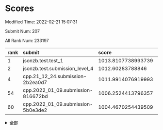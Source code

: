 # Scores

Modified Time: 2022-02-21 15:07:31

Submit Num: 207

All Rank Num: 233197

| rank |               submit               |       score        |       sigma        | pk_num |
| :--- | :--------------------------------- | :----------------- | :----------------- | :----- |
| 1    | jsonzb.test.test_1                 | 1013.8107738993739 | 0.8041960876836852 | 4506   |
| 2    | jsonzb.test.submission_level_4     | 1012.60283788846   | 0.8059779965901113 | 4504   |
| 4    | cpp.21_12_24.submission-2b2ea0d7   | 1011.9914076919993 | 0.7901890040352612 | 4509   |
| 54   | cpp.2022_01_09.submission-816672bd | 1006.2524413796357 | 0.7236159513174247 | 4498   |
| 60   | cpp.2022_01_09.submission-5b0e3de2 | 1004.4670254439509 | 0.716717981998828  | 4503   |


<details>
<summary>全部</summary>

| rank |                 submit                 |       score        |       sigma        | pk_num |
| :--- | :------------------------------------- | :----------------- | :----------------- | :----- |
| 1    | jsonzb.test.test_1                     | 1013.8107738993739 | 0.8041960876836852 | 4506   |
| 2    | jsonzb.test.submission_level_4         | 1012.60283788846   | 0.8059779965901113 | 4504   |
| 3    | gobigger.level_3.submission_level_3_11 | 1012.0502108291427 | 0.8167596413623163 | 4509   |
| 4    | cpp.21_12_24.submission-2b2ea0d7       | 1011.9914076919993 | 0.7901890040352612 | 4509   |
| 5    | gobigger.level_3.submission_level_3_31 | 1011.5341264328888 | 0.7959331007796457 | 4506   |
| 6    | gobigger.level_3.submission_level_3_41 | 1011.4386964383518 | 0.7773215450776219 | 4508   |
| 7    | gobigger.level_3.submission_level_3_29 | 1011.3396490953922 | 0.7992255566813861 | 4512   |
| 8    | gobigger.level_3.submission_level_3_37 | 1011.0406459645612 | 0.7714484932092192 | 4504   |
| 9    | gobigger.level_3.submission_level_3_12 | 1011.0079637011542 | 0.7533299650424703 | 4504   |
| 10   | gobigger.level_3.submission_level_3_48 | 1010.8009661053143 | 0.7729612170350698 | 4504   |
| 11   | gobigger.level_3.submission_level_3_43 | 1010.5608340802748 | 0.7560094869261006 | 4504   |
| 12   | gobigger.level_3.submission_level_3_33 | 1010.5445143478457 | 0.7765198194420031 | 4509   |
| 13   | gobigger.level_3.submission_level_3_2  | 1010.4027416360632 | 0.7633314881678284 | 4505   |
| 14   | gobigger.level_3.submission_level_3_5  | 1010.3633280057769 | 0.7608774078931314 | 4511   |
| 15   | gobigger.level_3.submission_level_3_20 | 1010.3014884379181 | 0.7590672098048175 | 4510   |
| 16   | gobigger.level_3.submission_level_3_34 | 1010.2914588826708 | 0.7519633023442458 | 4502   |
| 17   | gobigger.level_3.submission_level_3_17 | 1010.2545036329586 | 0.7520960242633199 | 4506   |
| 18   | gobigger.level_3.submission_level_3_24 | 1010.2530183405613 | 0.7524931546737367 | 4503   |
| 19   | gobigger.level_3.submission_level_3_16 | 1010.251716392312  | 0.7663894494236925 | 4504   |
| 20   | gobigger.level_3.submission_level_3_8  | 1010.1743155315241 | 0.758125705981904  | 4503   |
| 21   | gobigger.level_3.submission_level_3_46 | 1010.1138859234184 | 0.7689502706667461 | 4505   |
| 22   | gobigger.level_3.submission_level_3_14 | 1010.0762613307822 | 0.7977915881562518 | 4508   |
| 23   | gobigger.level_3.submission_level_3_21 | 1010.0532816560323 | 0.7552002979480239 | 4499   |
| 24   | gobigger.level_3.submission_level_3_38 | 1009.9054202131573 | 0.7504565064903677 | 4511   |
| 25   | gobigger.level_3.submission_level_3_47 | 1009.9048008517841 | 0.7625614392028696 | 4504   |
| 26   | gobigger.level_3.submission_level_3_49 | 1009.8665077688784 | 0.7661625898544008 | 4508   |
| 27   | gobigger.level_3.submission_level_3_35 | 1009.8631366327377 | 0.7638245087872435 | 4509   |
| 28   | gobigger.level_3.submission_level_3_36 | 1009.7704938257341 | 0.743081438391149  | 4504   |
| 29   | gobigger.level_3.submission_level_3_6  | 1009.7577332794596 | 0.7552231990445343 | 4503   |
| 30   | gobigger.level_3.submission_level_3_9  | 1009.7212186845592 | 0.761462387052651  | 4509   |
| 31   | gobigger.level_3.submission_level_3_40 | 1009.6871274988287 | 0.7317938776343565 | 4506   |
| 32   | gobigger.level_3.submission_level_3_18 | 1009.6774507303294 | 0.7389764832683575 | 4507   |
| 33   | gobigger.level_3.submission_level_3_19 | 1009.6526459587004 | 0.7592572259106616 | 4509   |
| 34   | gobigger.level_3.submission_level_3_26 | 1009.6278370613055 | 0.7510903041742166 | 4510   |
| 35   | gobigger.level_3.submission_level_3_42 | 1009.6186838498595 | 0.7466655450153552 | 4501   |
| 36   | gobigger.level_3.submission_level_3_27 | 1009.6053361410135 | 0.7502426030045717 | 4507   |
| 37   | gobigger.level_3.submission_level_3_45 | 1009.5835393897756 | 0.7354903616464682 | 4511   |
| 38   | gobigger.level_3.submission_level_3_0  | 1009.5809452391763 | 0.7670241096715135 | 4505   |
| 39   | gobigger.level_3.submission_level_3_10 | 1009.559214701586  | 0.7506894648079515 | 4507   |
| 40   | gobigger.level_3.submission_level_3_22 | 1009.5182211730067 | 0.752941298754725  | 4503   |
| 41   | gobigger.level_3.submission_level_3_3  | 1009.4972897435389 | 0.7490725378369434 | 4498   |
| 42   | gobigger.level_3.submission_level_3_23 | 1009.4951073344862 | 0.7442666326549094 | 4505   |
| 43   | gobigger.level_3.submission_level_3_28 | 1009.381718262594  | 0.7683193863579878 | 4508   |
| 44   | gobigger.level_3.submission_level_3_25 | 1009.3247835597556 | 0.7331990066605388 | 4504   |
| 45   | gobigger.level_3.submission_level_3_7  | 1009.1920581670812 | 0.7559395055022601 | 4506   |
| 46   | gobigger.level_3.submission_level_3_30 | 1009.1500033061303 | 0.7466560654093709 | 4504   |
| 47   | gobigger.level_3.submission_level_3_44 | 1008.7769071371379 | 0.7544498725225518 | 4508   |
| 48   | gobigger.level_3.submission_level_3_15 | 1008.742751724179  | 0.7608073306523006 | 4505   |
| 49   | gobigger.level_3.submission_level_3_1  | 1008.7282446013699 | 0.7737305277797057 | 4510   |
| 50   | gobigger.level_3.submission_level_3_39 | 1008.6530608760694 | 0.7530947036233969 | 4503   |
| 51   | gobigger.level_3.submission_level_3_13 | 1008.5219265621041 | 0.7514914965580844 | 4511   |
| 52   | gobigger.level_3.submission_level_3_32 | 1008.5123780228419 | 0.745335125145146  | 4510   |
| 53   | gobigger.level_3.submission_level_3_4  | 1008.3973751061912 | 0.7545460516931345 | 4508   |
| 54   | cpp.2022_01_09.submission-816672bd     | 1006.2524413796357 | 0.7236159513174247 | 4498   |
| 55   | gobigger.level_1.submission_level_1_13 | 1005.2066348764408 | 0.717668505265939  | 4505   |
| 56   | gobigger.level_1.submission_level_1_6  | 1004.7117499921342 | 0.7146062166769986 | 4508   |
| 57   | gobigger.level_1.submission_level_1_4  | 1004.6578204633802 | 0.71990361668535   | 4504   |
| 58   | gobigger.level_1.submission_level_1_45 | 1004.6561768759785 | 0.7191423491720944 | 4504   |
| 59   | gobigger.level_1.submission_level_1_1  | 1004.6558714987268 | 0.7185567991451199 | 4509   |
| 60   | cpp.2022_01_09.submission-5b0e3de2     | 1004.4670254439509 | 0.716717981998828  | 4503   |
| 61   | gobigger.level_1.submission_level_1_3  | 1004.3322639342691 | 0.7281036602198613 | 4503   |
| 62   | gobigger.level_1.submission_level_1_30 | 1004.2782972693992 | 0.7319818979251129 | 4510   |
| 63   | gobigger.level_1.submission_level_1_16 | 1004.2779205686867 | 0.7386793586592795 | 4506   |
| 64   | gobigger.level_1.submission_level_1_18 | 1004.2144286545187 | 0.7196349618119776 | 4504   |
| 65   | gobigger.level_1.submission_level_1_32 | 1004.0738460563045 | 0.7085483602532444 | 4506   |
| 66   | gobigger.level_1.submission_level_1_0  | 1003.9509163661423 | 0.7162951456233881 | 4507   |
| 67   | gobigger.level_1.submission_level_1_17 | 1003.8024897504531 | 0.720364015990775  | 4511   |
| 68   | gobigger.level_1.submission_level_1_22 | 1003.7812048451227 | 0.7155972687084322 | 4506   |
| 69   | gobigger.level_1.submission_level_1_5  | 1003.7751009884261 | 0.7183534498535905 | 4506   |
| 70   | gobigger.level_1.submission_level_1_23 | 1003.6861790831056 | 0.7179067159662601 | 4508   |
| 71   | gobigger.level_1.submission_level_1_40 | 1003.6322720317515 | 0.7131038147582152 | 4506   |
| 72   | gobigger.level_1.submission_level_1_41 | 1003.6216176876325 | 0.7330419692539262 | 4510   |
| 73   | gobigger.level_1.submission_level_1_27 | 1003.6123527777677 | 0.7249043621315948 | 4506   |
| 74   | gobigger.level_1.submission_level_1_26 | 1003.5949874632156 | 0.7058359910486197 | 4506   |
| 75   | gobigger.level_1.submission_level_1_31 | 1003.5602231614827 | 0.7212724166025323 | 4506   |
| 76   | gobigger.level_1.submission_level_1_37 | 1003.5498927663677 | 0.7190626954907029 | 4507   |
| 77   | gobigger.level_1.submission_level_1_8  | 1003.4154136404965 | 0.7314028652122505 | 4509   |
| 78   | gobigger.level_1.submission_level_1_24 | 1003.3635572919861 | 0.7108773797514496 | 4508   |
| 79   | gobigger.level_1.submission_level_1_36 | 1003.2773033300358 | 0.7106770758174712 | 4507   |
| 80   | gobigger.level_1.submission_level_1_28 | 1003.2755652824898 | 0.7267871454825539 | 4505   |
| 81   | gobigger.level_1.submission_level_1_11 | 1003.2468583252173 | 0.7223453140672831 | 4504   |
| 82   | gobigger.level_1.submission_level_1_14 | 1003.2391590016858 | 0.7140263330435555 | 4504   |
| 83   | gobigger.level_1.submission_level_1_38 | 1003.1958603457726 | 0.7211373884799092 | 4502   |
| 84   | gobigger.level_1.submission_level_1_10 | 1003.1839145380378 | 0.727266832801644  | 4507   |
| 85   | gobigger.level_1.submission_level_1_47 | 1003.178138053642  | 0.7136863085437818 | 4504   |
| 86   | gobigger.level_1.submission_level_1_35 | 1003.1056445825802 | 0.7023545565973401 | 4505   |
| 87   | gobigger.level_1.submission_level_1_12 | 1003.081998194889  | 0.7149849311905507 | 4505   |
| 88   | gobigger.level_1.submission_level_1_48 | 1003.0678984152757 | 0.7153913456965807 | 4504   |
| 89   | gobigger.level_1.submission_level_1_33 | 1003.0579731148175 | 0.6987076663213196 | 4506   |
| 90   | gobigger.level_1.submission_level_1_43 | 1003.0374165868936 | 0.6980579904730142 | 4505   |
| 91   | gobigger.level_1.submission_level_1_29 | 1003.0072068976098 | 0.7123277868366574 | 4508   |
| 92   | gobigger.level_1.submission_level_1_15 | 1002.931952577308  | 0.715708556134595  | 4510   |
| 93   | gobigger.level_1.submission_level_1_49 | 1002.8474998997382 | 0.7265247896335489 | 4505   |
| 94   | gobigger.level_1.submission_level_1_9  | 1002.8038516921321 | 0.7139095089041095 | 4499   |
| 95   | gobigger.level_1.submission_level_1_2  | 1002.7282696789598 | 0.7247939993896718 | 4506   |
| 96   | gobigger.level_1.submission_level_1_34 | 1002.5940927742953 | 0.7165952758826551 | 4505   |
| 97   | gobigger.level_1.submission_level_1_44 | 1002.5269859882995 | 0.7104106017126853 | 4505   |
| 98   | gobigger.level_1.submission_level_1_7  | 1002.345750859764  | 0.7116426115837692 | 4505   |
| 99   | gobigger.level_1.submission_level_1_20 | 1002.3450509427162 | 0.7063746928668156 | 4504   |
| 100  | gobigger.level_1.submission_level_1_42 | 1002.2763362184343 | 0.7150871177149554 | 4509   |
| 101  | gobigger.level_1.submission_level_1_21 | 1002.2357683101346 | 0.7103806658677502 | 4510   |
| 102  | gobigger.level_1.submission_level_1_39 | 1002.032294900291  | 0.7204068431903274 | 4505   |
| 103  | gobigger.level_1.submission_level_1_46 | 1002.0050145630479 | 0.7084134373548093 | 4510   |
| 104  | gobigger.level_1.submission_level_1_25 | 1001.977237231766  | 0.7106363719615867 | 4508   |
| 105  | gobigger.level_1.submission_level_1_19 | 1001.9599927986603 | 0.7092395120989696 | 4508   |
| 106  | gobigger.random.submission_random_19   | 997.3927390886234  | 0.7102260759583344 | 4505   |
| 107  | gobigger.random.submission_random_32   | 997.326615493856   | 0.7147769706090978 | 4503   |
| 108  | gobigger.random.submission_random_47   | 996.7518844650078  | 0.714891386741363  | 4505   |
| 109  | gobigger.random.submission_random_25   | 996.5204048141446  | 0.7080983586235338 | 4506   |
| 110  | gobigger.random.submission_random_17   | 996.497823995449   | 0.7095364684130229 | 4506   |
| 111  | gobigger.random.submission_random_43   | 996.4933528308864  | 0.7142445948649241 | 4505   |
| 112  | gobigger.random.submission_random_1    | 996.4545003947242  | 0.7036755010798474 | 4504   |
| 113  | gobigger.random.submission_random_4    | 996.4029913589885  | 0.723116705817002  | 4507   |
| 114  | gobigger.random.submission_random_36   | 996.3897990077529  | 0.6934368115230494 | 4510   |
| 115  | gobigger.random.submission_random_24   | 996.3860513232991  | 0.7092495313788464 | 4506   |
| 116  | gobigger.random.submission_random_12   | 996.37369098702    | 0.7053010292255015 | 4503   |
| 117  | gobigger.random.submission_random_18   | 996.3520925583268  | 0.7037298761074773 | 4512   |
| 118  | gobigger.random.submission_random_11   | 996.3492915140652  | 0.7032924025049435 | 4509   |
| 119  | gobigger.random.submission_random_5    | 996.325802858127   | 0.7175697663805995 | 4505   |
| 120  | gobigger.random.submission_random_22   | 996.2664668610985  | 0.7169099274107973 | 4509   |
| 121  | gobigger.random.submission_random_10   | 996.2448742638235  | 0.7074517346812823 | 4507   |
| 122  | gobigger.random.submission_random_30   | 996.1973482620607  | 0.7050397034691713 | 4507   |
| 123  | gobigger.random.submission_random_7    | 996.1962270803086  | 0.6977729275109271 | 4510   |
| 124  | gobigger.random.submission_random_41   | 996.1815267856363  | 0.7158306349414698 | 4500   |
| 125  | gobigger.random.submission_random_27   | 996.1461114533278  | 0.7094635975583298 | 4505   |
| 126  | gobigger.random.submission_random_13   | 996.1373312109406  | 0.7077376320436799 | 4506   |
| 127  | gobigger.random.submission_random_40   | 996.1165754244214  | 0.7191476851666002 | 4510   |
| 128  | gobigger.random.submission_random_26   | 996.1040003696743  | 0.6965594632562029 | 4511   |
| 129  | gobigger.random.submission_random_31   | 996.0842071712406  | 0.7071698168628183 | 4505   |
| 130  | gobigger.random.submission_random_38   | 996.0577696688119  | 0.7109385291689455 | 4511   |
| 131  | gobigger.random.submission_random_29   | 995.9403673553386  | 0.725215662296984  | 4506   |
| 132  | gobigger.random.submission_random_48   | 995.9044218142335  | 0.7037007314960739 | 4502   |
| 133  | gobigger.random.submission_random_42   | 995.888017065698   | 0.7008227812255896 | 4507   |
| 134  | gobigger.random.submission_random_35   | 995.8856827622752  | 0.7165721231368012 | 4503   |
| 135  | gobigger.random.submission_random_15   | 995.8340164156429  | 0.7072911465265985 | 4510   |
| 136  | gobigger.random.submission_random_21   | 995.8183121563516  | 0.709382809878918  | 4505   |
| 137  | gobigger.random.submission_random_46   | 995.6783283384376  | 0.7089249949500864 | 4505   |
| 138  | gobigger.random.submission_random_6    | 995.6377605286468  | 0.7147848735122572 | 4510   |
| 139  | gobigger.random.submission_random_37   | 995.5195142870207  | 0.7163156212127251 | 4511   |
| 140  | gobigger.random.submission_random_28   | 995.4347014329928  | 0.7151504592328183 | 4509   |
| 141  | gobigger.random.submission_random_33   | 995.2736856245634  | 0.7177790758912677 | 4510   |
| 142  | gobigger.random.submission_random_8    | 995.2690282068232  | 0.7028201487556173 | 4503   |
| 143  | gobigger.random.submission_random_45   | 995.2610149352681  | 0.7234673063673608 | 4504   |
| 144  | gobigger.random.submission_random_23   | 995.2297040243517  | 0.7066076040835847 | 4503   |
| 145  | gobigger.random.submission_random_44   | 995.2133730298751  | 0.7062680115843011 | 4509   |
| 146  | gobigger.random.submission_random_2    | 995.1988082768279  | 0.7048713069652843 | 4504   |
| 147  | gobigger.random.submission_random_39   | 995.0327374302597  | 0.7163564909178898 | 4501   |
| 148  | gobigger.random.submission_random_20   | 994.9893852104233  | 0.711488546868542  | 4503   |
| 149  | gobigger.random.submission_random_34   | 994.968074794676   | 0.7143972906048911 | 4503   |
| 150  | gobigger.random.submission_random_3    | 994.9501012559433  | 0.711037271644891  | 4508   |
| 151  | gobigger.random.submission_random_16   | 994.8536117693026  | 0.7248621284035924 | 4509   |
| 152  | gobigger.random.submission_random_0    | 994.6928977602     | 0.7111639030231558 | 4505   |
| 153  | gobigger.random.submission_random_9    | 994.6752821573665  | 0.737912561862791  | 4511   |
| 154  | gobigger.random.submission_random_49   | 994.595556168896   | 0.7318168189341121 | 4509   |
| 155  | gobigger.random.submission_random_14   | 994.3626392702824  | 0.70993628988453   | 4504   |
| 156  | gobigger.level_2.submission_level_2_49 | 993.9866255057142  | 0.7312646605131279 | 4509   |
| 157  | gobigger.level_2.submission_level_2_3  | 993.7178286150042  | 0.7246893087975409 | 4504   |
| 158  | gobigger.level_2.submission_level_2_47 | 993.3998031576089  | 0.732937009683156  | 4504   |
| 159  | gobigger.level_2.submission_level_2_29 | 993.3395452606125  | 0.7234530364118495 | 4507   |
| 160  | gobigger.level_2.submission_level_2_40 | 993.2970824361331  | 0.7243839082960878 | 4505   |
| 161  | gobigger.level_2.submission_level_2_18 | 993.2196708137742  | 0.731505426367061  | 4500   |
| 162  | gobigger.level_2.submission_level_2_44 | 993.0223700936358  | 0.7322804987379365 | 4503   |
| 163  | gobigger.level_2.submission_level_2_13 | 992.9954306083381  | 0.7378261746271668 | 4506   |
| 164  | gobigger.level_2.submission_level_2_24 | 992.9623450191169  | 0.7616148025757913 | 4509   |
| 165  | gobigger.level_2.submission_level_2_12 | 992.9498519752974  | 0.7330396172359054 | 4511   |
| 166  | gobigger.level_2.submission_level_2_7  | 992.7660666414138  | 0.7310062773931034 | 4505   |
| 167  | gobigger.level_2.submission_level_2_26 | 992.7342666899908  | 0.7465017775217165 | 4504   |
| 168  | gobigger.level_2.submission_level_2_19 | 992.7147540066283  | 0.7516995661933489 | 4507   |
| 169  | gobigger.level_2.submission_level_2_30 | 992.6924267552389  | 0.727694758964626  | 4502   |
| 170  | gobigger.level_2.submission_level_2_42 | 992.6078684019747  | 0.7326980264542264 | 4508   |
| 171  | gobigger.level_2.submission_level_2_17 | 992.5503833370701  | 0.7316965613236371 | 4507   |
| 172  | gobigger.level_2.submission_level_2_31 | 992.517981130999   | 0.729009977939685  | 4509   |
| 173  | gobigger.level_2.submission_level_2_9  | 992.4418175704847  | 0.7404400038164541 | 4508   |
| 174  | gobigger.level_2.submission_level_2_11 | 992.3475279665936  | 0.7433660626148302 | 4501   |
| 175  | gobigger.level_2.submission_level_2_16 | 992.3462080387937  | 0.7318203356482076 | 4506   |
| 176  | gobigger.level_2.submission_level_2_0  | 992.2796106742161  | 0.7313914104508253 | 4509   |
| 177  | gobigger.level_2.submission_level_2_15 | 992.2561924717817  | 0.7393025088914544 | 4507   |
| 178  | gobigger.level_2.submission_level_2_23 | 992.2465224063837  | 0.7425774709584885 | 4510   |
| 179  | gobigger.level_2.submission_level_2_22 | 992.2325843483515  | 0.7560039385099073 | 4512   |
| 180  | gobigger.level_2.submission_level_2_38 | 992.1970233013894  | 0.7358824003580353 | 4511   |
| 181  | gobigger.level_2.submission_level_2_10 | 992.1799632548001  | 0.7370180849416629 | 4506   |
| 182  | gobigger.level_2.submission_level_2_34 | 992.1461690396688  | 0.7389944526002612 | 4510   |
| 183  | gobigger.level_2.submission_level_2_41 | 992.1004966213392  | 0.7340931426262391 | 4507   |
| 184  | gobigger.level_2.submission_level_2_45 | 992.0881828793509  | 0.7420873755193493 | 4508   |
| 185  | gobigger.level_2.submission_level_2_5  | 992.0748981698898  | 0.7379439637539513 | 4509   |
| 186  | gobigger.level_2.submission_level_2_36 | 992.0239375300154  | 0.7562632152635221 | 4510   |
| 187  | gobigger.level_2.submission_level_2_48 | 991.9330597604217  | 0.7598710786081869 | 4504   |
| 188  | gobigger.level_2.submission_level_2_8  | 991.8557492747739  | 0.7592773075498342 | 4505   |
| 189  | gobigger.level_2.submission_level_2_25 | 991.8288970723701  | 0.7535474250867077 | 4500   |
| 190  | gobigger.level_2.submission_level_2_33 | 991.8024165295062  | 0.7765330029896053 | 4504   |
| 191  | gobigger.level_2.submission_level_2_1  | 991.7286500036085  | 0.7375562479564328 | 4506   |
| 192  | gobigger.level_2.submission_level_2_35 | 991.7278758902875  | 0.7626396751110139 | 4517   |
| 193  | gobigger.level_2.submission_level_2_2  | 991.6904753325938  | 0.7464144714916735 | 4502   |
| 194  | gobigger.level_2.submission_level_2_21 | 991.6702287327489  | 0.7584852296373302 | 4510   |
| 195  | gobigger.level_2.submission_level_2_37 | 991.6494911245434  | 0.7303220235207828 | 4505   |
| 196  | gobigger.level_2.submission_level_2_6  | 991.6342268980467  | 0.7322178322100746 | 4510   |
| 197  | gobigger.level_2.submission_level_2_14 | 991.6084772672049  | 0.751962087042125  | 4504   |
| 198  | gobigger.level_2.submission_level_2_46 | 991.580478885267   | 0.7495720087233092 | 4507   |
| 199  | gobigger.level_2.submission_level_2_4  | 991.2979781409551  | 0.7395359073535542 | 4501   |
| 200  | gobigger.level_2.submission_level_2_20 | 991.0200385517759  | 0.7730065577138032 | 4507   |
| 201  | gobigger.level_2.submission_level_2_32 | 991.015762214096   | 0.7454972943850987 | 4503   |
| 202  | gobigger.level_2.submission_level_2_43 | 990.941332881946   | 0.7639416109776639 | 4504   |
| 203  | gobigger.level_2.submission_level_2_39 | 990.936072011424   | 0.7553349120133827 | 4505   |
| 204  | gobigger.level_2.submission_level_2_28 | 990.907552993838   | 0.7708730579424946 | 4505   |
| 205  | gobigger.level_2.submission_level_2_27 | 990.6722410764302  | 0.7820590846257336 | 4503   |
| 206  | gobigger.none.submission_none_0        | 979.9557888034573  | 1.1832473244137036 | 4508   |
| 207  | gobigger.none.submission_none_1        | 976.9802316071048  | 1.3288217007286691 | 4506   |

</details>